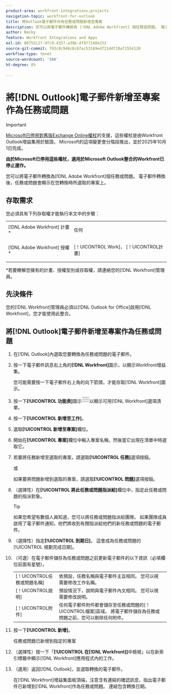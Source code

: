 ```yaml
---
product-area: workfront-integrations;projects
navigation-topic: workfront-for-outlook
title: 將Outlook電子郵件作為任務或問題新增至專案
description: 您可以將電子郵件轉換為 [!DNL Adobe Workfront] 個任務或問題。 電子郵件轉換後，任務或問題會顯示在您轉換時所選取的專案上。
author: Becky
feature: Workfront Integrations and Apps
exl-id: 00755c27-9fc9-4357-a39b-4f9772484252
source-git-commit: 793c8c940c8cb7ac53169edf21ddf28af2554120
workflow-type: tm+mt
source-wordcount: '566'
ht-degree: 0%

---
```


# 將[!DNL Outlook]電子郵件新增至專案作為任務或問題


>[!IMPORTANT]
>
>[Microsoft已停用對舊版Exchange Online權杖](https://learn.microsoft.com/en-us/office/dev/add-ins/outlook/faq-nested-app-auth-outlook-legacy-tokens)的支援，這些權杖是由Workfront Outlook增益集用於驗證。 Microsoft的這項變更會分階段推出，並於2025年10月1日完成。
>
>**由於Microsoft已停用這些權杖，適用於Microsoft Outlook整合的Workfront已停止運作。**

您可以將電子郵件轉換為[!DNL Adobe Workfront]個任務或問題。 電子郵件轉換後，任務或問題會顯示在您轉換時所選取的專案上。

## 存取需求

您必須具有下列存取權才能執行本文中的步驟：

<table style="table-layout:auto"> 
 <col> 
 <col> 
 <tbody> 
  <tr> 
   <td role="rowheader">[!DNL Adobe Workfront] 計畫*</td> 
   <td> <p>任何</p> </td> 
  </tr> 
  <tr> 
   <td role="rowheader">[!DNL Adobe Workfront] 授權*</td> 
   <td> <p>[！UICONTROL Work]， [！UICONTROL計畫]</p> </td> 
  </tr> 
 </tbody> 
</table>

&#42;若要瞭解您擁有的計畫、授權型別或存取權，請連絡您的[!DNL Workfront]管理員。

## 先決條件

您的[!DNL Workfront]管理員必須以[!DNL Outlook for Office]啟用[!DNL Workfront]，您才能使用此整合。

## 將[!DNL Outlook]電子郵件新增至專案作為任務或問題

1. 在[!DNL Outlook]內選取您要轉換為任務或問題的電子郵件。
1. 按一下電子郵件訊息右上角的&#x200B;**[!DNL Workfront]**&#x200B;圖示，以顯示Workfront增益集。

   您可能需要按一下電子郵件右上角的向下箭頭，才能存取[!DNL Workfront]圖示。

1. 按一下&#x200B;**[!UICONTROL 功能表]**&#x200B;圖示![o365_addin_menu_icon.png](assets/o365-addin-menu2-icon.png)以顯示可用[!DNL Workfront]選項清單。



1. 按一下&#x200B;**[!UICONTROL 新增至工作]**。

1. 選取&#x200B;**[!UICONTROL 新增至專案]**&#x200B;欄位。
1. 開始在&#x200B;**[!UICONTROL 專案]**&#x200B;欄位中輸入專案名稱，然後當它出現在清單中時選取它。
1. 若要將任務新增至選取的專案，請選取&#x200B;**[!UICONTROL 任務]**&#x200B;選項按鈕。

   或

   如果要將問題新增到選取的專案，請選取&#x200B;**[!UICONTROL 問題]**&#x200B;選項按鈕。

1. （選擇性）在&#x200B;**[!UICONTROL 將此任務或問題指派給]**&#x200B;欄位中，指定此任務或問題的指派對象。

   >[!TIP]
   >
   >如果您希望有數個人員知道，您可以將任務或問題指派給團隊。 如果團隊成員啟用了電子郵件通知，他們將收到有關指派給他們的新任務或問題的電子郵件。


1. （選擇性）指定&#x200B;**[!UICONTROL 到期日]**。 這會成為任務或問題的[!UICONTROL 規劃完成日期]。
1. （可選）在電子郵件儲存為任務或問題之前更新電子郵件的以下資訊（必填欄位前面有星號）。

   <table style="table-layout:auto">
      <tr>
        <td>[！UICONTROL任務或問題名稱]</td>
        <td>依預設，任務名稱與電子郵件主旨相同。 您可以視需要修改工作名稱。</td>
        <td></td>
      </tr>
      <tr>
        <td>[！UICONTROL說明]</td>
        <td>預設情況下，說明與電子郵件內文相同。 您可以視需要修改說明。</td>
      </tr>
      <tr>
        <td>[！UICONTROL附件]</td>
        <td>任何電子郵件附件都會儲存至任務或問題的[！UICONTROL檔案]區域。 將電子郵件儲存為任務或問題之前，您可以刪除任何附件。</td>
      </tr>
   </table>

1. 按一下&#x200B;**[!UICONTROL 新增]**。

   任務或問題已新增到指定的專案

1. （選擇性）按一下「**[!UICONTROL 在[!DNL Workfront]]**&#x200B;中檢視」以在新索引標籤中顯示[!DNL Workfront]應用程式內的工作。

1. （選用）返回[!DNL Outlook]，並選取轉換的電子郵件。

   在[!DNL Workfront]增益集面板頂端，注意含有連結的確認訊息，指出電子郵件已新增到[!DNL Workfront]作為任務或問題。 連結包含轉換日期。



